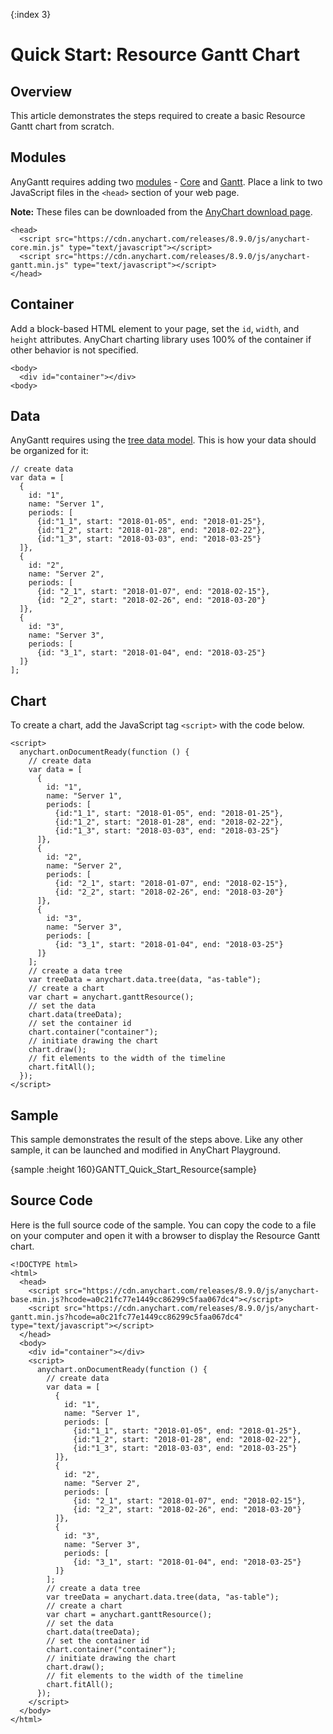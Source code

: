 {:index 3}
# Quick Start: Resource Gantt Chart

## Overview

This article demonstrates the steps required to create a basic Resource Gantt chart from scratch.

## Modules

AnyGantt requires adding two [modules](../Quick_Start/Modules) - [Core](../Quick_Start/Modules#core) and [Gantt](../Quick_Start/Modules#gantt). Place a link to two JavaScript files in the `<head>` section of your web page.

**Note:** These files can be downloaded from the [AnyChart download page](../Quick_Start/Downloading_AnyChart).

```
<head>
  <script src="https://cdn.anychart.com/releases/8.9.0/js/anychart-core.min.js" type="text/javascript"></script>
  <script src="https://cdn.anychart.com/releases/8.9.0/js/anychart-gantt.min.js" type="text/javascript"></script>
</head>
```

## Container

Add a block-based HTML element to your page, set the `id`, `width`, and `height` attributes. AnyChart charting library uses 100% of the container if other behavior is not specified. 

```
<body>
  <div id="container"></div>
<body>
```

## Data

AnyGantt requires using the [tree data model](../Working_with_Data/Tree_Data_Model). This is how your data should be organized for it:

```
// create data
var data = [
  {
    id: "1",
    name: "Server 1",
    periods: [
      {id:"1_1", start: "2018-01-05", end: "2018-01-25"},
      {id:"1_2", start: "2018-01-28", end: "2018-02-22"},
      {id:"1_3", start: "2018-03-03", end: "2018-03-25"}
  ]},
  {
    id: "2",
    name: "Server 2",
    periods: [
      {id: "2_1", start: "2018-01-07", end: "2018-02-15"},
      {id: "2_2", start: "2018-02-26", end: "2018-03-20"}
  ]},
  {
    id: "3",
    name: "Server 3",
    periods: [
      {id: "3_1", start: "2018-01-04", end: "2018-03-25"}
  ]}
];
```

## Chart

To create a chart, add the JavaScript tag `<script>` with the code below.

```
<script>
  anychart.onDocumentReady(function () {    	
    // create data
    var data = [
      {
        id: "1",
        name: "Server 1",
        periods: [
          {id:"1_1", start: "2018-01-05", end: "2018-01-25"},
          {id:"1_2", start: "2018-01-28", end: "2018-02-22"},
          {id:"1_3", start: "2018-03-03", end: "2018-03-25"}
      ]},
      {
        id: "2",
        name: "Server 2",
        periods: [
          {id: "2_1", start: "2018-01-07", end: "2018-02-15"},
          {id: "2_2", start: "2018-02-26", end: "2018-03-20"}
      ]},
      {
        id: "3",
        name: "Server 3",
        periods: [
          {id: "3_1", start: "2018-01-04", end: "2018-03-25"}
      ]}
    ];
    // create a data tree
    var treeData = anychart.data.tree(data, "as-table");  
    // create a chart
    var chart = anychart.ganttResource(); 
    // set the data
    chart.data(treeData); 
    // set the container id
    chart.container("container");  
    // initiate drawing the chart
    chart.draw();
    // fit elements to the width of the timeline
    chart.fitAll();
  });  
</script>
```

## Sample

This sample demonstrates the result of the steps above. Like any other sample, it can be launched and modified in AnyChart Playground.

{sample :height 160}GANTT\_Quick\_Start\_Resource{sample}

## Source Code

Here is the full source code of the sample. You can copy the code to a file on your computer and open it with a browser to display the Resource Gantt chart.

```
<!DOCTYPE html>
<html>
  <head>
    <script src="https://cdn.anychart.com/releases/8.9.0/js/anychart-base.min.js?hcode=a0c21fc77e1449cc86299c5faa067dc4"></script>
    <script src="https://cdn.anychart.com/releases/8.9.0/js/anychart-gantt.min.js?hcode=a0c21fc77e1449cc86299c5faa067dc4" type="text/javascript"></script>
  </head>
  <body>
    <div id="container"></div>
    <script>
      anychart.onDocumentReady(function () {    
        // create data
        var data = [
          {
            id: "1",
            name: "Server 1",
            periods: [
              {id:"1_1", start: "2018-01-05", end: "2018-01-25"},
              {id:"1_2", start: "2018-01-28", end: "2018-02-22"},
              {id:"1_3", start: "2018-03-03", end: "2018-03-25"}
          ]},
          {
            id: "2",
            name: "Server 2",
            periods: [
              {id: "2_1", start: "2018-01-07", end: "2018-02-15"},
              {id: "2_2", start: "2018-02-26", end: "2018-03-20"}
          ]},
          {
            id: "3",
            name: "Server 3",
            periods: [
              {id: "3_1", start: "2018-01-04", end: "2018-03-25"}
          ]}
        ];
        // create a data tree
        var treeData = anychart.data.tree(data, "as-table");    
        // create a chart
        var chart = anychart.ganttResource(); 
        // set the data
        chart.data(treeData);   
        // set the container id
        chart.container("container");    
        // initiate drawing the chart
        chart.draw();    
        // fit elements to the width of the timeline
        chart.fitAll();
      });    
    </script>
  </body>
</html>
```